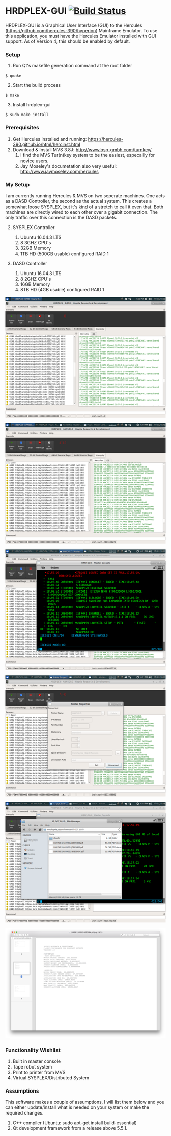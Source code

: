 # HRDPLEX-GUI [![Build Status](https://api.travis-ci.org/Haynie-Research-and-Development/hrdplex-gui.svg?branch=master)](https://travis-ci.org/Haynie-Research-and-Development/hrdplex-gui)
HRDPLEX-GUI is a Graphical User Interface (GUI) to the Hercules (https://github.com/hercules-390/hyperion) Mainframe Emulator. To use this application, you must have the Hercules Emulator installed with GUI support. As of Version 4, this should be enabled by default.


### Setup
1. Run Qt's makefile generation command at the root folder
```
$ qmake
```
2. Start the build process
```
$ make
```
3. Install hrdplex-gui
```
$ sudo make install
```

### Prerequisites
1. Get Hercules installed and running: https://hercules-390.github.io/html/hercinst.html
2. Download & Install MVS 3.8J: http://www.bsp-gmbh.com/turnkey/
   1. I find the MVS Tur(n)key system to be the easiest, especailly for novice users.
   2. Jay Moseley's documetation also very useful: http://www.jaymoseley.com/hercules
   
### My Setup
I am currently running Hercules & MVS on two seperate machines. One acts as a DASD Controller, the second as the actual system. This creates a somewhat loose SYSPLEX, but it's kind of a stretch to call it even that. Both machines are directly wired to each other over a gigabit connection. The only traffic over this connection is the DASD packets.

2. SYSPLEX Controller
   1. Ubuntu 16.04.3 LTS
   2. 8 3GHZ CPU's
   3. 32GB Memory
   4. 1TB HD (500GB usable) configured RAID 1
   
1. DASD Controller
   1. Ubuntu 16.04.3 LTS
   2. 8 2GHZ CPU's
   3. 16GB Memory
   4. 8TB HD (4GB usable) configured RAID 1
   
![Screenshot of DASD Controller](https://raw.githubusercontent.com/Haynie-Research-and-Development/hrdplex-gui/master/screenshots/dasd-controller.png)

![Screenshot of SYSPLEX Controller 1](https://raw.githubusercontent.com/Haynie-Research-and-Development/hrdplex-gui/master/screenshots/sysplex-controller-1.png)

![Screenshot of SYSPLEX Controller 2](https://raw.githubusercontent.com/Haynie-Research-and-Development/hrdplex-gui/master/screenshots/sysplex-controller-2.png)

![Screenshot of Printer 1](https://raw.githubusercontent.com/Haynie-Research-and-Development/hrdplex-gui/master/screenshots/printer-1.png)

![Screenshot of Printer 2](https://raw.githubusercontent.com/Haynie-Research-and-Development/hrdplex-gui/master/screenshots/printer-2.png)

![Screenshot of Printer 3](https://raw.githubusercontent.com/Haynie-Research-and-Development/hrdplex-gui/master/screenshots/printer-3.png)
   
### Functionality Wishlist
1. Built in master console
2. Tape robot system
3. Print to printer from MVS
4. Virtual SYSPLEX/Distributed System

### Assumptions
This software makes a couple of assumptions, I will list them below and you can either update/install
what is needed on your system or make the required changes. 

1. C++ compiler (Ubuntu: sudo apt-get install build-essential)
2. Qt development framework from a release above 5.5.1.
